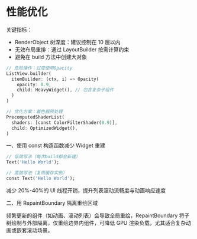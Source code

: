 # 性能优化

关键指标：

- RenderObject 树深度：建议控制在 10 层以内
- 无效布局重排：通过 LayoutBuilder 按需计算约束
- 避免在 build 方法中创建大对象

```dart
// 危险操作：过度使用Opacity
ListView.builder(
  itemBuilder: (ctx, i) => Opacity(
    opacity: 0.9,
    child: HeavyWidget(), // 包含复杂子组件
  )
)

// 优化方案：着色器预处理
PrecomputedShaderList(
  shaders: [const ColorFilterShader(0.9)],
  child: OptimizedWidget(),
)
```

一、使用 const 构造函数减少 Widget 重建

```dart
// 低效写法（每次build都会新建）
Text('Hello World');

// 高效写法（复用缓存实例）
const Text('Hello World');
```

减少 20%-40%的 UI 线程开销，提升列表滚动流畅度与动画响应速度

二、用 RepaintBoundary 隔离重绘区域

频繁更新的组件（如动画、滚动列表）会导致全局重绘，RepaintBoundary 将子树绘制与外部隔离，仅重绘边界内组件，可降低 GPU 渲染负载，尤其适合复杂动画或嵌套滚动场景。
